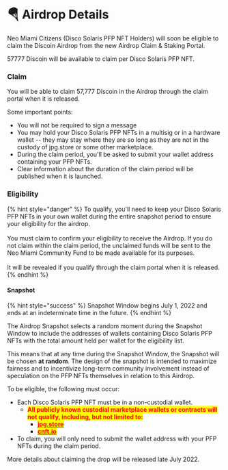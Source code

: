# 🪂 Airdrop Details

Neo Miami Citizens (Disco Solaris PFP NFT Holders) will soon be eligible to claim the Discoin Airdrop from the new Airdrop Claim & Staking Portal.&#x20;

57777 Discoin will be available to claim per Disco Solaris PFP NFT.

### Claim

You will be able to claim 57,777 Discoin in the Airdrop through the claim portal when it is released.

Some important points:

* You will not be required to sign a message
* You may hold your Disco Solaris PFP NFTs in a multisig or in a hardware wallet -- they may stay where they are so long as they are not in the custody of jpg.store or some other marketplace.
* During the claim period, you'll be asked to submit your wallet address containing your PFP NFTs.&#x20;
* Clear information about the duration of the claim period will be published when it is launched.

### Eligibility

{% hint style="danger" %}
To qualify, you'll need to keep your Disco Solaris PFP NFTs in your own wallet during the entire snapshot period to ensure your eligibility for the airdrop.\
\
You must claim to confirm your eligibility to receive the Airdrop. If you do not claim within the claim period, the unclaimed funds will be sent to the Neo Miami Community Fund to be made available for its purposes.\
\
It will be revealed if you qualify through the claim portal when it is released.
{% endhint %}

#### Snapshot

{% hint style="success" %}
Snapshot Window begins July 1, 2022 and ends at an indeterminate time in the future.
{% endhint %}

The Airdrop Snapshot selects a random moment during the Snapshot Window to include the addresses of wallets containing Disco Solaris PFP NFTs with the total amount held per wallet for the eligibility list.

This means that at any time during the Snapshot Window, the Snapshot will be chosen **at random**. The design of the snapshot is intended to maximize fairness and to incentivize long-term community involvement instead of speculation on the PFP NFTs themselves in relation to this Airdrop.

To be eligible, the following must occur:

* Each Disco Solaris PFP NFT must be in a non-custodial wallet.
  * <mark style="color:red;">**All publicly known custodial marketplace wallets or contracts will not qualify, including, but not limited to:**</mark>
    * <mark style="color:red;">****</mark>[<mark style="color:red;">**jpg.store**</mark>](https://www.jpg.store/)<mark style="color:red;">****</mark>
    * <mark style="color:red;">****</mark>[<mark style="color:red;">**cnft.io**</mark>](https://cnft.io/)<mark style="color:red;">****</mark>
* To claim, you will only need to submit the wallet address with your PFP NFTs during the claim period.

More details about claiming the drop will be released late July 2022.



